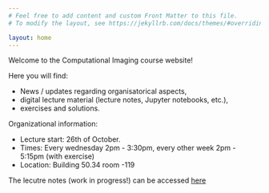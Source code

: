 ```yaml
---
# Feel free to add content and custom Front Matter to this file.
# To modify the layout, see https://jekyllrb.com/docs/themes/#overriding-theme-defaults

layout: home
---
```


Welcome to the Computational Imaging course website!

Here you will find:

* News / updates regarding organisatorical aspects,
* digital lecture material (lecture notes, Jupyter notebooks, etc.),
* exercises and solutions.

Organizational information:
* Lecture start: 26th of October.
* Times: Every wednesday 2pm - 3:30pm, every other week 2pm - 5:15pm (with exercise)
* Location: Building 50.34 room -119

The lecutre notes (work in progress!) can be accessed [here](book/index.html)
